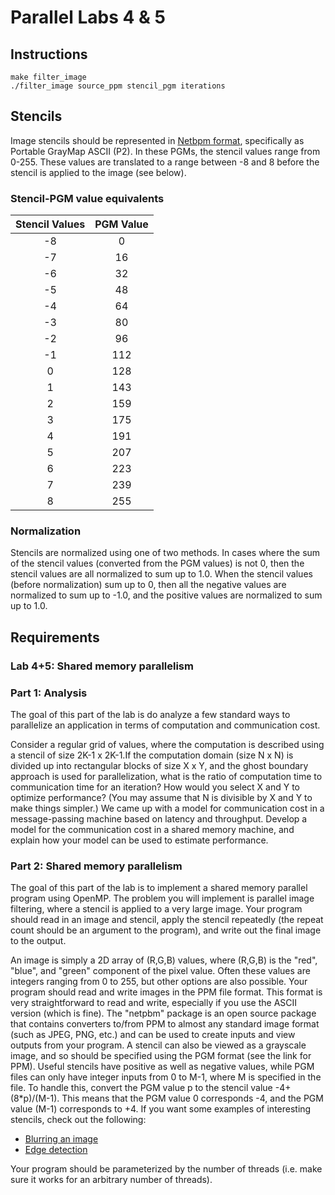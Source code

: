 # Parallel Labs 4 & 5

## Instructions

    make filter_image
    ./filter_image source_ppm stencil_pgm iterations

## Stencils
Image stencils should be represented in [Netbpm format](https://en.wikipedia.org/wiki/Netpbm_format), specifically as Portable GrayMap ASCII (P2). In these PGMs, the stencil values range from 0-255. These values are translated to a range between -8 and 8 before the stencil is applied to the image (see below).

### Stencil-PGM value equivalents

| Stencil Values    | PGM Value   |
|:-----------------:|:-----------:|
| -8                | 0           |
| -7                | 16          |
| -6                | 32          |
| -5                | 48          |
| -4                | 64          |
| -3                | 80          |
| -2                | 96          |
| -1                | 112         |
|  0                | 128         |
|  1                | 143         |
|  2                | 159         |
|  3                | 175         |
|  4                | 191         |
|  5                | 207         |
|  6                | 223         |
|  7                | 239         |
|  8                | 255         |

### Normalization
Stencils are normalized using one of two methods. In cases where the sum of the stencil values (converted from the PGM values) is not 0, then the stencil values are all normalized to sum up to 1.0. When the stencil values (before normalization) sum up to 0, then all the negative values are normalized to sum up to -1.0, and the positive values are normalized to sum up to 1.0.

## Requirements
### Lab 4+5: Shared memory parallelism

### Part 1: Analysis
The goal of this part of the lab is do analyze a few standard ways to parallelize an application in terms of computation and communication cost.

Consider a regular grid of values, where the computation is described using a stencil of size 2K-1 x 2K-1.If the computation domain (size N x N) is divided up into rectangular blocks of size X x Y, and the ghost boundary approach is used for parallelization, what is the ratio of computation time to communication time for an iteration? How would you select X and Y to optimize performance? (You may assume that N is divisible by X and Y to make things simpler.)
We came up with a model for communication cost in a message-passing machine based on latency and throughput. Develop a  model for the communication cost in a shared memory machine, and explain how your model can be used to estimate performance.

### Part 2: Shared memory parallelism
The goal of this part of the lab is to implement a shared memory parallel program using OpenMP. The problem you will implement is parallel image filtering, where a stencil is applied to a very large image. Your program should read in an image and stencil, apply the stencil repeatedly (the repeat count should be an argument to the program), and write out the final image to the output.

An image is simply a 2D array of (R,G,B) values, where (R,G,B) is the "red", "blue", and "green" component of the pixel value. Often these values are integers ranging from 0 to 255, but other options are also possible.
Your program should read and write images in the PPM file format. This format is very straightforward to read and write, especially if you use the ASCII version (which is fine).
The "netpbm" package is an open source package that contains converters to/from PPM to almost any standard image format (such as JPEG, PNG, etc.) and can be used to create inputs and view outputs from your program.
A stencil can also be viewed as a grayscale image, and so should be specified using the PGM format (see the link for PPM). Useful stencils have positive as well as negative values, while PGM files can only have integer inputs from 0 to M-1, where M is specified in the file. To handle this, convert the PGM value p to the stencil value -4+(8*p)/(M-1). This means that the PGM value 0 corresponds -4, and the PGM value (M-1) corresponds to +4.
If you want some examples of interesting stencils, check out the following:

* [Blurring an image](http://en.wikipedia.org/wiki/Gaussian_blur)
* [Edge detection](http://en.wikipedia.org/wiki/Sobel_operator)

Your program should be parameterized by the number of threads (i.e. make sure it works for an arbitrary number of threads).